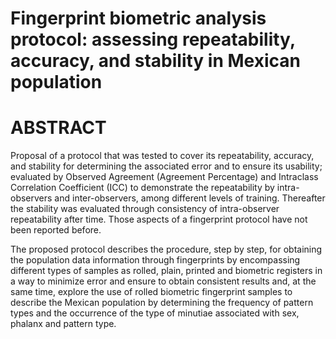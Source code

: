 # Fingerprint biometric analysis protocol: assessing repeatability, accuracy, and stability in Mexican population

# ABSTRACT

Proposal of a protocol that was tested to cover its repeatability, accuracy, and stability for determining the associated error and to ensure its usability; evaluated by Observed Agreement (Agreement Percentage) and Intraclass Correlation Coefficient (ICC) to demonstrate the repeatability by intra-observers and inter-observers, among different levels of training. Thereafter the stability was evaluated through consistency of intra-observer repeatability after time. Those aspects of a fingerprint protocol have not been reported before.

The proposed protocol describes the procedure, step by step, for obtaining the population data information through fingerprints by encompassing different types of samples as rolled, plain, printed and biometric registers in a way to minimize error and ensure to obtain consistent results and, at the same time, explore the use of rolled biometric fingerprint samples to describe the Mexican population by determining the frequency of pattern types and the occurrence of the type of minutiae associated with sex, phalanx and pattern type.
